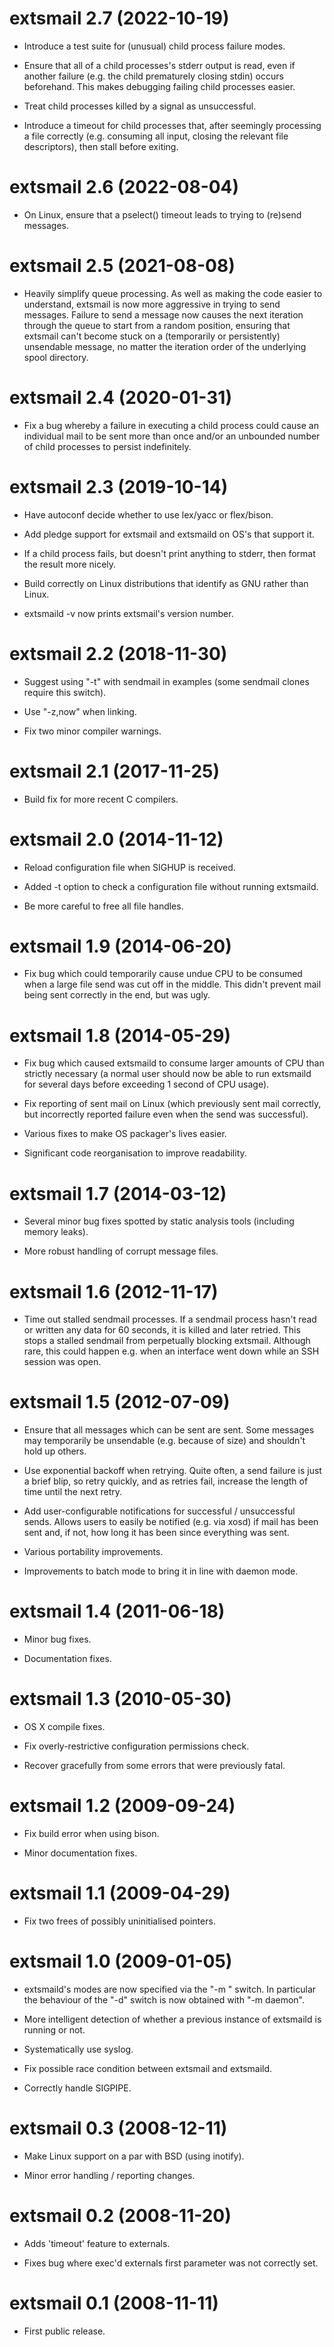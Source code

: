 # extsmail 2.7 (2022-10-19)

* Introduce a test suite for (unusual) child process failure modes.

* Ensure that all of a child processes's stderr output is read, even if another
  failure (e.g. the child prematurely closing stdin) occurs beforehand. This
  makes debugging failing child processes easier.

* Treat child processes killed by a signal as unsuccessful.

* Introduce a timeout for child processes that, after seemingly processing
  a file correctly (e.g. consuming all input, closing the relevant file
  descriptors), then stall before exiting.


# extsmail 2.6 (2022-08-04)

* On Linux, ensure that a pselect() timeout leads to trying to (re)send
  messages.


# extsmail 2.5 (2021-08-08)

* Heavily simplify queue processing. As well as making the code easier to
  understand, extsmail is now more aggressive in trying to send messages.
  Failure to send a message now causes the next iteration through the queue to
  start from a random position, ensuring that extsmail can't become
  stuck on a (temporarily or persistently) unsendable message, no matter the
  iteration order of the underlying spool directory.


# extsmail 2.4 (2020-01-31)

* Fix a bug whereby a failure in executing a child process could cause an
  individual mail to be sent more than once and/or an unbounded number of
  child processes to persist indefinitely.


# extsmail 2.3 (2019-10-14)

* Have autoconf decide whether to use lex/yacc or flex/bison.

* Add pledge support for extsmail and extsmaild on OS's that support it.

* If a child process fails, but doesn't print anything to stderr, then
  format the result more nicely.

* Build correctly on Linux distributions that identify as GNU rather than
  Linux.

* extsmaild -v now prints extsmail's version number.


# extsmail 2.2 (2018-11-30)

* Suggest using "-t" with sendmail in examples (some sendmail clones require
  this switch).

* Use "-z,now" when linking.

* Fix two minor compiler warnings.


# extsmail 2.1 (2017-11-25)

* Build fix for more recent C compilers.


# extsmail 2.0 (2014-11-12)

* Reload configuration file when SIGHUP is received.

* Added -t option to check a configuration file without running extsmaild.

* Be more careful to free all file handles.


# extsmail 1.9 (2014-06-20)

* Fix bug which could temporarily cause undue CPU to be consumed when a
  large file send was cut off in the middle. This didn't prevent mail being
  sent correctly in the end, but was ugly.


# extsmail 1.8 (2014-05-29)

* Fix bug which caused extsmaild to consume larger amounts of CPU than
  strictly necessary (a normal user should now be able to run extsmaild for
  several days before exceeding 1 second of CPU usage).

* Fix reporting of sent mail on Linux (which previously sent mail correctly,
  but incorrectly reported failure even when the send was successful).

* Various fixes to make OS packager's lives easier.

* Significant code reorganisation to improve readability.


# extsmail 1.7 (2014-03-12)

* Several minor bug fixes spotted by static analysis tools (including
  memory leaks).

* More robust handling of corrupt message files.


# extsmail 1.6 (2012-11-17)

* Time out stalled sendmail processes. If a sendmail process hasn't read or
  written any data for 60 seconds, it is killed and later retried. This
  stops a stalled sendmail from perpetually blocking extsmail. Although
  rare, this could happen e.g. when an interface went down while an SSH
  session was open.


# extsmail 1.5 (2012-07-09)

* Ensure that all messages which can be sent are sent. Some messages may
  temporarily be unsendable (e.g. because of size) and shouldn't hold up
  others.

* Use exponential backoff when retrying. Quite often, a send failure is just
  a brief blip, so retry quickly, and as retries fail, increase the length
  of time until the next retry.

* Add user-configurable notifications for successful / unsuccessful sends.
  Allows users to easily be notified (e.g. via xosd) if mail has been sent
  and, if not, how long it has been since everything was sent.

* Various portability improvements.

* Improvements to batch mode to bring it in line with daemon mode.


# extsmail 1.4 (2011-06-18)

* Minor bug fixes.

* Documentation fixes.


# extsmail 1.3 (2010-05-30)

* OS X compile fixes.

* Fix overly-restrictive configuration permissions check.

* Recover gracefully from some errors that were previously fatal.


# extsmail 1.2 (2009-09-24)

* Fix build error when using bison.

* Minor documentation fixes.


# extsmail 1.1 (2009-04-29)

* Fix two frees of possibly uninitialised pointers.


# extsmail 1.0 (2009-01-05)

* extsmaild's modes are now specified via the "-m <mode name>" switch. In
  particular the behaviour of the "-d" switch is now obtained with
  "-m daemon".

* More intelligent detection of whether a previous instance of extsmaild is
  running or not.

* Systematically use syslog.

* Fix possible race condition between extsmail and extsmaild.

* Correctly handle SIGPIPE.


# extsmail 0.3 (2008-12-11)

* Make Linux support on a par with BSD (using inotify).

* Minor error handling / reporting changes.


# extsmail 0.2 (2008-11-20)

* Adds 'timeout' feature to externals.

* Fixes bug where exec'd externals first parameter was not correctly set.


# extsmail 0.1 (2008-11-11)

* First public release.
